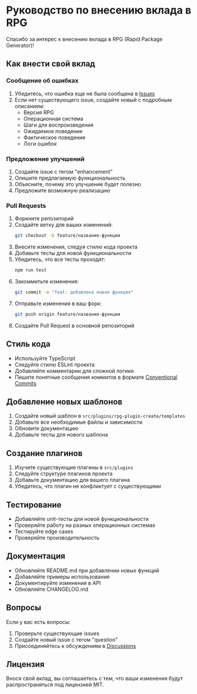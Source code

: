 # Руководство по внесению вклада в RPG

Спасибо за интерес к внесению вклада в RPG (Rapid Package Generator)! 

## Как внести свой вклад

### Сообщение об ошибках

1. Убедитесь, что ошибка еще не была сообщена в [Issues](https://github.com/SomeMedic/rpg/issues)
2. Если нет существующего issue, создайте новый с подробным описанием:
   - Версия RPG
   - Операционная система
   - Шаги для воспроизведения
   - Ожидаемое поведение
   - Фактическое поведение
   - Логи ошибок

### Предложение улучшений

1. Создайте issue с тегом "enhancement"
2. Опишите предлагаемую функциональность
3. Объясните, почему это улучшение будет полезно
4. Предложите возможную реализацию

### Pull Requests

1. Форкните репозиторий
2. Создайте ветку для ваших изменений:
   ```bash
   git checkout -b feature/название-функции
   ```
3. Внесите изменения, следуя стилю кода проекта
4. Добавьте тесты для новой функциональности
5. Убедитесь, что все тесты проходят:
   ```bash
   npm run test
   ```
6. Закоммитьте изменения:
   ```bash
   git commit -m "feat: добавлена новая функция"
   ```
7. Отправьте изменения в ваш форк:
   ```bash
   git push origin feature/название-функции
   ```
8. Создайте Pull Request в основной репозиторий

## Стиль кода

- Используйте TypeScript
- Следуйте стилю ESLint проекта
- Добавляйте комментарии для сложной логики
- Пишите понятные сообщения коммитов в формате [Conventional Commits](https://www.conventionalcommits.org/)

## Добавление новых шаблонов

1. Создайте новый шаблон в `src/plugins/rpg-plugin-create/templates`
2. Добавьте все необходимые файлы и зависимости
3. Обновите документацию
4. Добавьте тесты для нового шаблона

## Создание плагинов

1. Изучите существующие плагины в `src/plugins`
2. Следуйте структуре плагинов проекта
3. Добавьте документацию для вашего плагина
4. Убедитесь, что плагин не конфликтует с существующими

## Тестирование

- Добавляйте unit-тесты для новой функциональности
- Проверяйте работу на разных операционных системах
- Тестируйте edge cases
- Проверяйте производительность

## Документация

- Обновляйте README.md при добавлении новых функций
- Добавляйте примеры использования
- Документируйте изменения в API
- Обновляйте CHANGELOG.md

## Вопросы

Если у вас есть вопросы:
1. Проверьте существующие issues
2. Создайте новый issue с тегом "question"
3. Присоединяйтесь к обсуждениям в [Discussions](https://github.com/SomeMedic/rpg/discussions)

## Лицензия

Внося свой вклад, вы соглашаетесь с тем, что ваши изменения будут распространяться под лицензией MIT. 